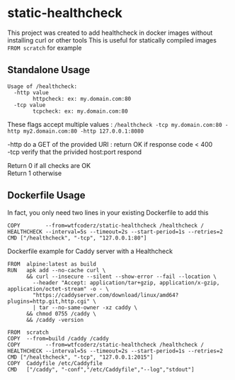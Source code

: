# static-healthcheck

This project was created to add healthcheck in docker images without installing curl or other tools
This is useful for statically compiled images `FROM scratch` for example

## Standalone Usage

```
Usage of /healthcheck:
  -http value
        httpcheck: ex: my.domain.com:80
  -tcp value
        tcpcheck: ex: my.domain.com:80
```

These flags accept multiple values :
`/healthcheck -tcp my.domain.com:80 -http my2.domain.com:80 -http 127.0.0.1:8080`

-http do a GET of the provided URI : return OK if response code < 400  
-tcp verify that the privided host:port respond  

Return 0 if all checks are OK  
Return 1 otherwise  

## Dockerfile Usage

In fact, you only need two lines in your existing Dockerfile to add this
```
COPY        --from=wtfcoderz/static-healthcheck /healthcheck /
HEALTHCHECK --interval=5s --timeout=2s --start-period=1s --retries=2 CMD ["/healthcheck", "-tcp", "127.0.0.1:80"]
```

Dockerfile example for Caddy server with a Healthcheck
```
FROM  alpine:latest as build
RUN   apk add --no-cache curl \
      && curl --insecure --silent --show-error --fail --location \
        --header "Accept: application/tar+gzip, application/x-gzip, application/octet-stream" -o - \
        "https://caddyserver.com/download/linux/amd64?plugins=http.git,http.cgi" \
        | tar --no-same-owner -xz caddy \
      && chmod 0755 /caddy \
      && /caddy -version

FROM  scratch
COPY  --from=build /caddy /caddy
COPY        --from=wtfcoderz/static-healthcheck /healthcheck /
HEALTHCHECK --interval=5s --timeout=2s --start-period=1s --retries=2 CMD ["/healthcheck", "-tcp", "127.0.0.1:2015"]
COPY  Caddyfile /etc/Caddyfile
CMD   ["/caddy", "-conf","/etc/Caddyfile","--log","stdout"]
```


